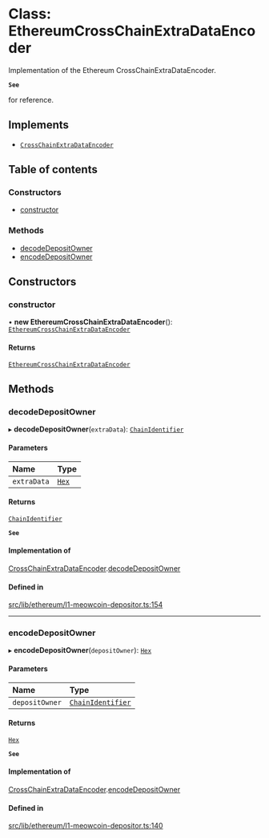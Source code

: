 # Class: EthereumCrossChainExtraDataEncoder

Implementation of the Ethereum CrossChainExtraDataEncoder.

**`See`**

for reference.

## Implements

- [`CrossChainExtraDataEncoder`](../interfaces/CrossChainExtraDataEncoder.md)

## Table of contents

### Constructors

- [constructor](EthereumCrossChainExtraDataEncoder.md#constructor)

### Methods

- [decodeDepositOwner](EthereumCrossChainExtraDataEncoder.md#decodedepositowner)
- [encodeDepositOwner](EthereumCrossChainExtraDataEncoder.md#encodedepositowner)

## Constructors

### constructor

• **new EthereumCrossChainExtraDataEncoder**(): [`EthereumCrossChainExtraDataEncoder`](EthereumCrossChainExtraDataEncoder.md)

#### Returns

[`EthereumCrossChainExtraDataEncoder`](EthereumCrossChainExtraDataEncoder.md)

## Methods

### decodeDepositOwner

▸ **decodeDepositOwner**(`extraData`): [`ChainIdentifier`](../interfaces/ChainIdentifier.md)

#### Parameters

| Name | Type |
| :------ | :------ |
| `extraData` | [`Hex`](Hex.md) |

#### Returns

[`ChainIdentifier`](../interfaces/ChainIdentifier.md)

**`See`**

#### Implementation of

[CrossChainExtraDataEncoder](../interfaces/CrossChainExtraDataEncoder.md).[decodeDepositOwner](../interfaces/CrossChainExtraDataEncoder.md#decodedepositowner)

#### Defined in

[src/lib/ethereum/l1-meowcoin-depositor.ts:154](https://github.com/zachchan105/tmewc/blob/main/typescript/src/lib/ethereum/l1-meowcoin-depositor.ts#L154)

___

### encodeDepositOwner

▸ **encodeDepositOwner**(`depositOwner`): [`Hex`](Hex.md)

#### Parameters

| Name | Type |
| :------ | :------ |
| `depositOwner` | [`ChainIdentifier`](../interfaces/ChainIdentifier.md) |

#### Returns

[`Hex`](Hex.md)

**`See`**

#### Implementation of

[CrossChainExtraDataEncoder](../interfaces/CrossChainExtraDataEncoder.md).[encodeDepositOwner](../interfaces/CrossChainExtraDataEncoder.md#encodedepositowner)

#### Defined in

[src/lib/ethereum/l1-meowcoin-depositor.ts:140](https://github.com/zachchan105/tmewc/blob/main/typescript/src/lib/ethereum/l1-meowcoin-depositor.ts#L140)
